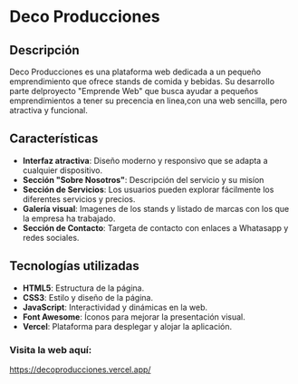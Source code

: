# Deco Producciones

## Descripción

Deco Producciones es una plataforma web dedicada a un pequeño emprendimiento que ofrece stands de comida y bebidas.
Su desarrollo parte delproyecto "Emprende Web" que busca ayudar a pequeños emprendimientos a tener su precencia en linea,con una web sencilla, pero atractiva y funcional. 

## Características

- **Interfaz atractiva**: Diseño moderno y responsivo que se adapta a cualquier dispositivo.
- **Sección "Sobre Nosotros"**: Descripción del servicio y su misíon
- **Sección de Servicios**: Los usuarios pueden explorar fácilmente los diferentes servicios y precios.
- **Galería visual**: Imagenes de los stands y listado de marcas con los que la empresa ha trabajado.
- **Sección de Contacto**: Targeta de contacto con enlaces a Whatasapp y redes sociales. 
## Tecnologías utilizadas

- **HTML5**: Estructura de la página.
- **CSS3**: Estilo y diseño de la página.
- **JavaScript**: Interactividad y dinámicas en la web.
- **Font Awesome**: Íconos para mejorar la presentación visual.
- **Vercel**: Plataforma para desplegar y alojar la aplicación.

### Visita la web aquí:
https://decoproducciones.vercel.app/
